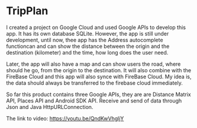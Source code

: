 # TripPlan

I created a project on Google Cloud and used Google APIs to develop this app. It has its own database SQLite. 
However, the app is still under development, until now, thee app has the Address autocomplete functioncan and can show the distance between the origin and the destination (kilometer) and the time, how long does the user need. 

Later, the app will also have a map and can show users the road, where should he go, from the origin to the destination. 
It will also combine with the FireBase Cloud and this app will also synce with FireBase Cloud. My idea is, the data should always be transferred to the firebase cloud immediately.

So far this product contains three Google APIs, they are are Distance Matrix API, Places API and Android SDK API. 
Receive and send of data through Json and Java HttpURLConnection. 



The link to video: https://youtu.be/QndKwVhgljY
